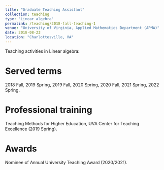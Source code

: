 ```yaml
---
title: "Graduate Teaching Assistant"
collection: teaching
type: "Linear algebra"
permalink: /teaching/2018-fall-teaching-1
venue: "University of Virginia, Applied Mathematics Department (APMA)"
date: 2018-08-23
location: "Charlottesville, VA"
---
```


Teaching activities in Linear algebra:

Served terms
======
2018 Fall, 2019 Spring, 2019 Fall, 2020 Spring, 2020 Fall, 2021 Spring, 2022 Spring.

Professional training
======
Teaching Methods for Higher Education, UVA Center for Teaching Excellence (2019 Spring).

Awards
======
Nominee of Annual University Teaching Award (2020/2021).
